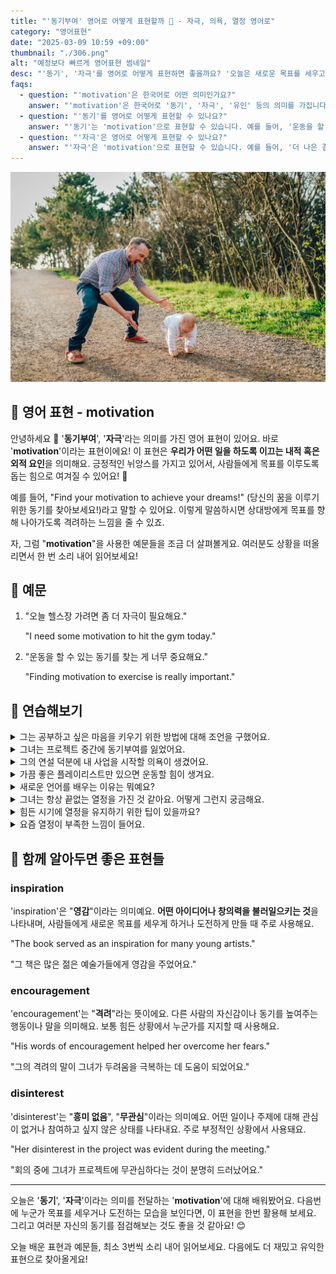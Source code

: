 ```yaml
---
title: "'동기부여' 영어로 어떻게 표현할까 📅 - 자극, 의욕, 열정 영어로"
category: "영어표현"
date: "2025-03-09 10:59 +09:00"
thumbnail: "./306.png"
alt: "예정보다 빠르게 영어표현 썸네일"
desc: "'동기', '자극'를 영어로 어떻게 표현하면 좋을까요? '오늘은 새로운 목표를 세우고 그에 맞춰 계획을 세워볼 거예요.', '운동을 할 수 있는 동기를 찾는 게 너무 중요해요.' 등을 영어로 표현하는 법을 배워봅시다. 다양한 예문을 통해서 연습하고 본인의 표현으로 만들어 보세요."
faqs:
  - question: "'motivation'은 한국어로 어떤 의미인가요?"
    answer: "'motivation'은 한국어로 '동기', '자극', '유인' 등의 의미를 가집니다. 이는 어떤 행동이나 목표를 향해 나아가게 하는 힘이나 이유를 나타냅니다."
  - question: "'동기'를 영어로 어떻게 표현할 수 있나요?"
    answer: "'동기'는 'motivation'으로 표현할 수 있습니다. 예를 들어, '운동을 할 수 있는 동기를 찾는 게 너무 중요해요.'는 'Finding motivation to exercise is really important.'으로 말할 수 있습니다."
  - question: "'자극'은 영어로 어떻게 표현할 수 있나요?"
    answer: "'자극'은 'motivation'으로 표현할 수 있습니다. 예를 들어, '더 나은 결과를 위해 자극이 필요해요.'는 'I need motivation for better results.'로 말할 수 있습니다."
---
```


![아기를 응원하는 아빠](./306-1.jpg)

## 🌟 영어 표현 - motivation

안녕하세요 👋 '**동기부여**', '**자극**'라는 의미를 가진 영어 표현이 있어요. 바로 '**motivation**'이라는 표현이에요! 이 표현은 **우리가 어떤 일을 하도록 이끄는 내적 혹은 외적 요인**을 의미해요. 긍정적인 뉘앙스를 가지고 있어서, 사람들에게 목표를 이루도록 돕는 힘으로 여겨질 수 있어요! 🚀

예를 들어, "Find your motivation to achieve your dreams!" (당신의 꿈을 이루기 위한 동기를 찾아보세요!)라고 말할 수 있어요. 이렇게 말씀하시면 상대방에게 목표를 향해 나아가도록 격려하는 느낌을 줄 수 있죠.

<script async src="https://pagead2.googlesyndication.com/pagead/js/adsbygoogle.js?client=ca-pub-1465612013356152"
     crossorigin="anonymous"></script>
<!-- engple-horizontal-ad -->

<ins class="adsbygoogle"
     style="display:block"
     data-ad-client="ca-pub-1465612013356152"
     data-ad-slot="2106896038"
     data-ad-format="auto"
     data-full-width-responsive="true"></ins>

<script>
     (adsbygoogle = window.adsbygoogle || []).push({});
</script>

자, 그럼 "**motivation**"을 사용한 예문들을 조금 더 살펴볼게요. 여러분도 상황을 떠올리면서 한 번 소리 내어 읽어보세요!

## 📖 예문

1. "오늘 헬스장 가려면 좀 더 자극이 필요해요."

   "I need some motivation to hit the gym today."

2. "운동을 할 수 있는 동기를 찾는 게 너무 중요해요."

   "Finding motivation to exercise is really important."

## 💬 연습해보기

<details>
<summary>그는 공부하고 싶은 마음을 키우기 위한 방법에 대해 조언을 구했어요.</summary>
<span>He <a href="/blog/in-english/125.ask-for/">asked for</a> advice on how to boost his motivation to study.</span>
</details>

<details>
<summary>그녀는 프로젝트 중간에 동기부여를 잃었어요.</summary>
<span>She lost her motivation halfway through the project.</span>
</details>

<details>
<summary>그의 연설 덕분에 내 사업을 시작할 의욕이 생겼어요.</summary>
<span>His speech gave me the motivation I needed to start my own business.</span>
</details>

<details>
<summary>가끔 좋은 플레이리스트만 있으면 운동할 힘이 생겨요.</summary>
<span>Sometimes a good playlist is all the motivation I need to get through a workout.</span>
</details>

<details>
<summary>새로운 언어를 배우는 이유는 뭐예요?</summary>
<span>What's your motivation for learning a new language?</span>
</details>

<details>
<summary>그녀는 항상 끝없는 열정을 가진 것 같아요. 어떻게 그런지 궁금해요.</summary>
<span>She always seems to have endless motivation. I wonder how she does it.</span>
</details>

<details>
<summary>힘든 시기에 열정을 유지하기 위한 팁이 있을까요?</summary>
<span>Do you have any tips for staying motivated during tough times?</span>
</details>

<details>
<summary>요즘 열정이 부족한 느낌이 들어요.</summary>
<span>I've been feeling a lack of motivation lately.</span>
</details>

## 🤝 함께 알아두면 좋은 표현들

### inspiration

'inspiration'은 "**영감**"이라는 의미예요. **어떤 아이디어나 창의력을 불러일으키는 것**을 나타내며, 사람들에게 새로운 목표를 세우게 하거나 도전하게 만들 때 주로 사용해요.

"The book served as an inspiration for many young artists."

"그 책은 많은 젊은 예술가들에게 영감을 주었어요."

### encouragement

'encouragement'는 "**격려**"라는 뜻이에요. 다른 사람의 자신감이나 동기를 높여주는 행동이나 말을 의미해요. 보통 힘든 상황에서 누군가를 지지할 때 사용해요.

"His words of encouragement helped her overcome her fears."

"그의 격려의 말이 그녀가 두려움을 극복하는 데 도움이 되었어요."

### disinterest

'disinterest'는 "**흥미 없음**", "**무관심**"이라는 의미예요. 어떤 일이나 주제에 대해 관심이 없거나 참여하고 싶지 않은 상태를 나타내요. 주로 부정적인 상황에서 사용돼요.

"Her disinterest in the project was evident during the meeting."

"회의 중에 그녀가 프로젝트에 무관심하다는 것이 분명히 드러났어요."

---

오늘은 '**동기**', '**자극**'이라는 의미를 전달하는 '**motivation**'에 대해 배워봤어요. 다음번에 누군가 목표를 세우거나 도전하는 모습을 보인다면, 이 표현을 한번 활용해 보세요. 그리고 여러분 자신의 동기를 점검해보는 것도 좋을 것 같아요! 😊

오늘 배운 표현과 예문들, 최소 3번씩 소리 내어 읽어보세요. 다음에도 더 재밌고 유익한 표현으로 찾아올게요!
